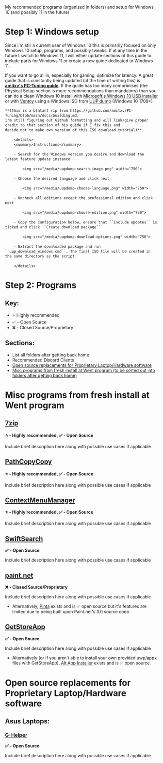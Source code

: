 My recommended programs (organized in folders) and setup for Windows 10 (and possibly 11 in the future)

# Step 1: Windows setup
Since i'm still a current user of Windows 10 this is primarily focused on only Windows 10 setup, programs, and possibly tweaks.
If at any time in the future I switch to Windows 11, I will either update sections of this guide to include parts for Windows 11 or create a new guide dedicated to Windows 11.

If you want to go all in, especially for gaming, optimize for latency. A great guide that is constantly being updated (at the time of writing this) is **[amitxv's PC-Tuning guide](https://github.com/amitxv/PC-Tuning)**.
If the guide has too many comprimises (the Physical Setup section is more recommendations than mandatory) than you can do a clean Windows 10 install with [Microsoft's Windows 10 USB installer](https://www.microsoft.com/en-gb/software-download/windows10) or with [Ventoy](https://github.com/ventoy/Ventoy) using a Windows ISO from [UUP dump](https://uupdump.net) (Windows 10 1709+)

    **(this is a blatant rip from https://github.com/amitxv/PC-Tuning/blob/main/docs/building.md,
    i'm still figuring out Github formatting and will link/give proper credit to that section of his guide if I fix this and
    decide not to make own version of this ISO download tutorial)**
    
        <details>
        <summary>Instructions</summary>

        - Search for the Windows version you desire and download the latest feature update instance

            <img src="/media/uupdump-search-image.png" width="750">

        - Choose the desired language and click next

            <img src="/media/uupdump-choose-language.png" width="750">

        - Uncheck all editions except the professional edition and click next

            <img src="/media/uupdump-choose-edition.png" width="750">

        - Copy the configuration below, ensure that ``Include updates`` is ticked and click ``Create download package``

            <img src="/media/uupdump-download-options.png" width="750">

        - Extract the downloaded package and run ``uup_download_windows.cmd``. The final ISO file will be created in the same directory as the script

        </details>
        

# Step 2: Programs

## Key:
   - ⭐  Highly recommended
   - ✅ - Open Source
   - ❌ - Closed Source/Proprietary


## Sections:
   - List all folders after getting back home
   - Recommended Discord Clients
   - [Open source replacements for Proprietary Laptop/Hardware software](#open-source-replacements-for-proprietary-laptop/hardware-software)
   - [Misc programs from fresh install at Went program (to be sorted out into folders after getting back home)](#misc-programs-from-fresh-install-at-went-program)


# Misc programs from fresh install at Went program

## [7zip](https://www.7-zip.org/)
__⭐ - Highly recommended, ✅ - Open Source__

Include brief description here along with possible use cases if applicable

## [PathCopyCopy](https://github.com/clechasseur/pathcopycopy)
__⭐ - Highly recommended, ✅ - Open Source__

Include brief description here along with possible use cases if applicable

## [ContextMenuManager](https://github.com/BluePointLilac/ContextMenuManager/blob/master/README-en.md)
__⭐ - Highly recommended, ✅ - Open Source__

Include brief description here along with possible use cases if applicable

## [SwiftSearch](https://sourceforge.net/projects/swiftsearch/)
__✅ - Open Source__

Include brief description here along with possible use cases if applicable

## [paint.net](https://www.getpaint.net/download.html)
__❌ - Closed Source/Proprietary__

Include brief description here along with possible use cases if applicable
   - Alternatively, [Pinta](https://www.pinta-project.com/) exists and is ✅ open source but it's features are limited due to being built upon Paint.net's 3.0 source code.


## [GetStoreApp](https://github.com/Gaoyifei1011/GetStoreApp/blob/master/Description/README_EN-US.md)
__✅ - Open Source__

Include brief description here along with possible use cases if applicable
   - Alternatively (or if you aren't able to install your own provided uwp/appx files with GetStoreApp), [Alt App Installer](https://github.com/m-jishnu/alt-app-installer) exists and is ✅ open source.


# Open source replacements for Proprietary Laptop/Hardware software

## Asus Laptops:
### [G-Helper](https://github.com/seerge/g-helper)
__✅ - Open Source__

Include brief description here along with possible use cases if applicable
